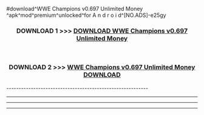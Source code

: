 #download^WWE Champions v0.697 Unlimited Money ^apk^mod^premium^unlocked^for A n d r o i d^[NO.ADS]-e25gy



<div align="center">

<h3>DOWNLOAD 1 >>> <a href="https://runaway1.web.app/?sq=WWE Champions v0.697 Unlimited Money ">DOWNLOAD WWE Champions v0.697 Unlimited Money </a></h3><br>

<h3>DOWNLOAD 2 >>> <a href="https://runaway1.web.app/?sq=WWE Champions v0.697 Unlimited Money ">WWE Champions v0.697 Unlimited Money  DOWNLOAD </a></h3>

</div>
----------------------------------------------------------

----------------------------------------------------------

----------------------------------------------------------

----------------------------------------------------------



